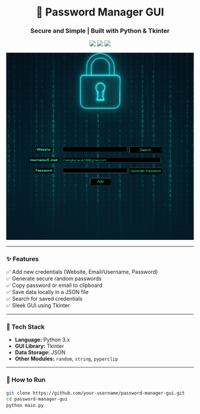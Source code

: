 <h1 align="center">🔐 Password Manager GUI</h1>
<h3 align="center">Secure and Simple | Built with Python & Tkinter</h3>

<p align="center">
  <img src="https://img.shields.io/badge/Python-3.10-blue?logo=python&logoColor=white" />
  <img src="https://img.shields.io/badge/Tkinter-GUI-green?style=flat&logo=python" />
  <img src="https://img.shields.io/badge/Status-Completed-brightgreen" />
</p>

<p align="center">
  <img src="https://github.com/manoj-sys-core/password-manager-GUI/blob/main/assets/dashboard.png" width="700" alt="Password Manager GUI Screenshot"/>
</p>

---

### ✨ Features

✅ Add new credentials (Website, Email/Username, Password)  
✅ Generate secure random passwords  
✅ Copy password or email to clipboard  
✅ Save data locally in a JSON file  
✅ Search for saved credentials  
✅ Sleek GUI using Tkinter

---

### 🧠 Tech Stack

- **Language:** Python 3.x  
- **GUI Library:** Tkinter  
- **Data Storage:** JSON  
- **Other Modules:** `random`, `string`, `pyperclip`  

---

### 🚀 How to Run

```bash
git clone https://github.com/your-username/password-manager-gui.git
cd password-manager-gui
python main.py
